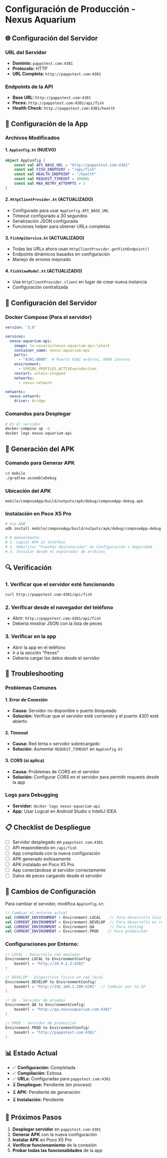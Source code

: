 # Configuración de Producción - Nexus Aquarium

## 🌐 Configuración del Servidor

### URL del Servidor
- **Dominio:** `pappstest.com:4301`
- **Protocolo:** HTTP
- **URL Completa:** `http://pappstest.com:4301`

### Endpoints de la API
- **Base URL:** `http://pappstest.com:4301`
- **Peces:** `http://pappstest.com:4301/api/fish`
- **Health Check:** `http://pappstest.com:4301/health`

## 📱 Configuración de la App

### Archivos Modificados

#### 1. `AppConfig.kt` (NUEVO)
```kotlin
object AppConfig {
    const val API_BASE_URL = "http://pappstest.com:4301"
    const val FISH_ENDPOINT = "/api/fish"
    const val HEALTH_ENDPOINT = "/health"
    const val REQUEST_TIMEOUT = 30000L
    const val MAX_RETRY_ATTEMPTS = 3
}
```

#### 2. `HttpClientProvider.kt` (ACTUALIZADO)
- Configurado para usar `AppConfig.API_BASE_URL`
- Timeout configurado a 30 segundos
- Serialización JSON configurada
- Funciones helper para obtener URLs completas

#### 3. `FishApiService.kt` (ACTUALIZADO)
- Todas las URLs ahora usan `HttpClientProvider.getFishEndpoint()`
- Endpoints dinámicos basados en configuración
- Manejo de errores mejorado

#### 4. `FishViewModel.kt` (ACTUALIZADO)
- Usa `HttpClientProvider.client` en lugar de crear nueva instancia
- Configuración centralizada

## 🔧 Configuración del Servidor

### Docker Compose (Para el servidor)
```yaml
version: '3.8'

services:
  nexus-aquarium-api:
    image: tu-usuario/nexus-aquarium-api:latest
    container_name: nexus-aquarium-api
    ports:
      - "4301:8080"  # Puerto 4301 externo, 8080 interno
    environment:
      - SPRING_PROFILES_ACTIVE=production
    restart: unless-stopped
    networks:
      - nexus-network

networks:
  nexus-network:
    driver: bridge
```

### Comandos para Desplegar
```bash
# En el servidor
docker-compose up -d
docker logs nexus-aquarium-api
```

## 📱 Generación del APK

### Comando para Generar APK
```bash
cd mobile
./gradlew assembleDebug
```

### Ubicación del APK
```
mobile/composeApp/build/outputs/apk/debug/composeApp-debug.apk
```

### Instalación en Poco X5 Pro
```bash
# Via ADB
adb install mobile/composeApp/build/outputs/apk/debug/composeApp-debug.apk

# O manualmente:
# 1. Copiar APK al teléfono
# 2. Habilitar "Fuentes desconocidas" en Configuración > Seguridad
# 3. Instalar desde el explorador de archivos
```

## 🔍 Verificación

### 1. Verificar que el servidor esté funcionando
```bash
curl http://pappstest.com:4301/api/fish
```

### 2. Verificar desde el navegador del teléfono
- Abrir: `http://pappstest.com:4301/api/fish`
- Debería mostrar JSON con la lista de peces

### 3. Verificar en la app
- Abrir la app en el teléfono
- Ir a la sección "Peces"
- Debería cargar los datos desde el servidor

## 🚨 Troubleshooting

### Problemas Comunes

#### 1. Error de Conexión
- **Causa:** Servidor no disponible o puerto bloqueado
- **Solución:** Verificar que el servidor esté corriendo y el puerto 4301 esté abierto

#### 2. Timeout
- **Causa:** Red lenta o servidor sobrecargado
- **Solución:** Aumentar `REQUEST_TIMEOUT` en `AppConfig.kt`

#### 3. CORS (si aplica)
- **Causa:** Problemas de CORS en el servidor
- **Solución:** Configurar CORS en el servidor para permitir requests desde la app

### Logs para Debugging
- **Servidor:** `docker logs nexus-aquarium-api`
- **App:** Usar Logcat en Android Studio o IntelliJ IDEA

## 📋 Checklist de Despliegue

- [ ] Servidor desplegado en `pappstest.com:4301`
- [ ] API respondiendo en `/api/fish`
- [ ] App compilada con la nueva configuración
- [ ] APK generado exitosamente
- [ ] APK instalado en Poco X5 Pro
- [ ] App conectándose al servidor correctamente
- [ ] Datos de peces cargando desde el servidor

## 🔄 Cambios de Configuración

Para cambiar el servidor, modifica `AppConfig.kt`:

```kotlin
// Cambiar el entorno actual
val CURRENT_ENVIRONMENT = Environment.LOCAL    // Para desarrollo local
val CURRENT_ENVIRONMENT = Environment.DEVELOP  // Para desarrollo en red
val CURRENT_ENVIRONMENT = Environment.QA       // Para testing
val CURRENT_ENVIRONMENT = Environment.PROD    // Para producción
```

### Configuraciones por Entorno:

```kotlin
// LOCAL - Desarrollo con emulador
Environment.LOCAL to EnvironmentConfig(
    baseUrl = "http://10.0.2.2:4301"
)

// DEVELOP - Dispositivo físico en red local
Environment.DEVELOP to EnvironmentConfig(
    baseUrl = "http://192.168.1.100:4301"  // Cambiar por tu IP
)

// QA - Servidor de pruebas
Environment.QA to EnvironmentConfig(
    baseUrl = "http://qa.nexusaquarium.com:4301"
)

// PROD - Servidor de producción
Environment.PROD to EnvironmentConfig(
    baseUrl = "http://pappstest.com:4301"
)
```

## 📊 Estado Actual

- ✅ **Configuración:** Completada
- ✅ **Compilación:** Exitosa
- ✅ **URLs:** Configuradas para `pappstest.com:4301`
- ⏳ **Despliegue:** Pendiente (en proceso)
- ⏳ **APK:** Pendiente de generación
- ⏳ **Instalación:** Pendiente

## 🎯 Próximos Pasos

1. **Desplegar servidor** en `pappstest.com:4301`
2. **Generar APK** con la nueva configuración
3. **Instalar APK** en Poco X5 Pro
4. **Verificar funcionamiento** de la conexión
5. **Probar todas las funcionalidades** de la app
